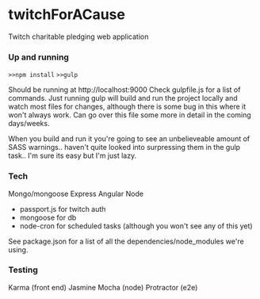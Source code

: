 # twitchForACause
Twitch charitable pledging web application

### Up and running
```>>npm install```
```>>gulp```

Should be running at http://localhost:9000
Check gulpfile.js for a list of commands. Just running gulp will build and run the project locally and watch most files for changes, although there is some bug in this where it won't always work. Can go over this file some more in detail in the coming days/weeks.

When you build and run it you're going to see an unbelieveable amount of SASS warnings.. haven't quite looked into surpressing them in the gulp task.. I'm sure its easy but I'm just lazy.

### Tech
Mongo/mongoose
Express
Angular
Node
  * passport.js for twitch auth
  * mongoose for db
  * node-cron for scheduled tasks (although you won't see any of this yet)

See package.json for a list of all the dependencies/node_modules we're using. 

### Testing
Karma (front end)
Jasmine
Mocha (node)
Protractor (e2e)